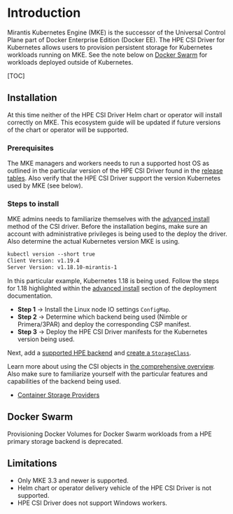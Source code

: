 # Introduction

Mirantis Kubernetes Engine (MKE) is the successor of the Universal Control Plane part of Docker Enterprise Edition (Docker EE). The HPE CSI Driver for Kubernetes allows users to provision persistent storage for Kubernetes workloads running on MKE. See the note below on [Docker Swarm](#docker_swarm) for workloads deployed outside of Kubernetes.

[TOC]

## Installation

At this time neither of the HPE CSI Driver Helm chart or operator will install correctly on MKE. This ecosystem guide will be updated if future versions of the chart or operator will be supported.

### Prerequisites

The MKE managers and workers needs to run a supported host OS as outlined in the particular version of the HPE CSI Driver found in the [release tables](../../csi_driver/index.md#compatibility_and_support). Also verify that the HPE CSI Driver support the version Kubernetes used by MKE (see below).

### Steps to install

MKE admins needs to familiarize themselves with the [advanced install](../../csi_driver/deployment.md#advanced_install) method of the CSI driver. Before the installation begins, make sure an account with administrative privileges is being used to the deploy the driver. Also determine the actual Kubernetes version MKE is using. 

```markdown
kubectl version --short true
Client Version: v1.19.4
Server Version: v1.18.10-mirantis-1
```

In this particular example, Kubernetes 1.18 is being used. Follow the steps for 1.18 highlighted within the [advanced install](../../csi_driver/deployment.md#common) section of the deployment documentation.

- **Step 1** → Install the Linux node IO settings `ConfigMap`.
- **Step 2** → Determine which backend being used (Nimble or Primera/3PAR) and deploy the corresponding CSP manifest.
- **Step 3** → Deploy the HPE CSI Driver manifests for the Kubernetes version being used.

Next, add a [supported HPE backend](../../csi_driver/deployment.md#add_a_hpe_storage_backend) and [create a `StorageClass`](../../csi_driver/using.md#base_storageclass_parameters).

Learn more about using the CSI objects in [the comprehensive overview](../../csi_driver/using.md). Also make sure to familiarize yourself with the particular features and capabilities of the backend being used.

- [Container Storage Providers](../../container_storage_provider/index.md)

## Docker Swarm

Provisioning Docker Volumes for Docker Swarm workloads from a HPE primary storage backend is deprecated.

## Limitations

- Only MKE 3.3 and newer is supported.
- Helm chart or operator delivery vehicle of the HPE CSI Driver is not supported.
- HPE CSI Driver does not support Windows workers.
